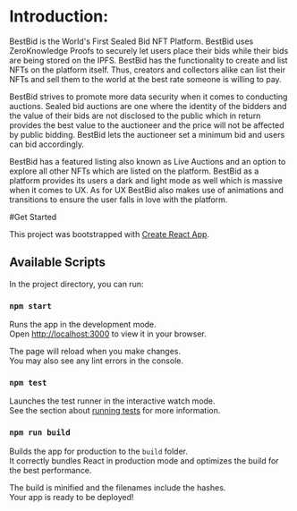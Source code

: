 # Introduction: 

BestBid is the World's First Sealed Bid NFT Platform. BestBid uses ZeroKnowledge Proofs to securely let users place their bids while their bids are being stored on the IPFS. BestBid has the functionality to create and list NFTs on the platform itself. Thus, creators and collectors alike can list their NFTs and sell them to the world at the best rate someone is willing to pay.

BestBid strives to promote more data security when it comes to conducting auctions. Sealed bid auctions are one where the identity of the bidders and the value of their bids are not disclosed to the public which in return provides the best value to the auctioneer and the price will not be affected by public bidding. BestBid lets the auctioneer set a minimum bid and users can bid accordingly.

BestBid has a featured listing also known as Live Auctions and an option to explore all other NFTs which are listed on the platform. BestBid as a platform provides its users a dark and light mode as well which is massive when it comes to UX. As for UX BestBid also makes use of animations and transitions to ensure the user falls in love with the platform.

#Get Started

This project was bootstrapped with [Create React App](https://github.com/facebook/create-react-app).

## Available Scripts

In the project directory, you can run:

### `npm start`

Runs the app in the development mode.\
Open [http://localhost:3000](http://localhost:3000) to view it in your browser.

The page will reload when you make changes.\
You may also see any lint errors in the console.

### `npm test`

Launches the test runner in the interactive watch mode.\
See the section about [running tests](https://facebook.github.io/create-react-app/docs/running-tests) for more information.

### `npm run build`

Builds the app for production to the `build` folder.\
It correctly bundles React in production mode and optimizes the build for the best performance.

The build is minified and the filenames include the hashes.\
Your app is ready to be deployed!


